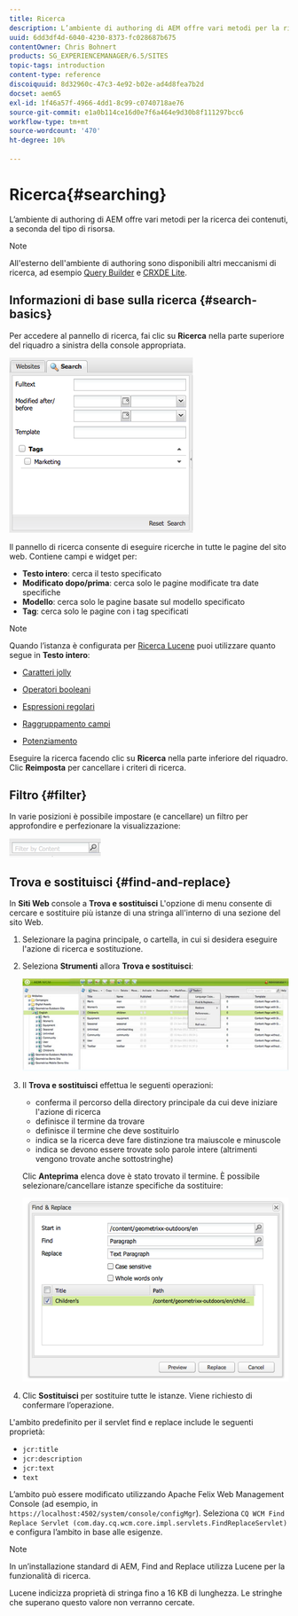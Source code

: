 ```yaml
---
title: Ricerca
description: L’ambiente di authoring di AEM offre vari metodi per la ricerca dei contenuti, a seconda del tipo di risorsa.
uuid: 6dd3df4d-6040-4230-8373-fc028687b675
contentOwner: Chris Bohnert
products: SG_EXPERIENCEMANAGER/6.5/SITES
topic-tags: introduction
content-type: reference
discoiquuid: 8d32960c-47c3-4e92-b02e-ad4d8fea7b2d
docset: aem65
exl-id: 1f46a57f-4966-4dd1-8c99-c0740718ae76
source-git-commit: e1a0b114ce16d0e7f6a464e9d30b8f111297bcc6
workflow-type: tm+mt
source-wordcount: '470'
ht-degree: 10%

---
```


# Ricerca{#searching}

L’ambiente di authoring di AEM offre vari metodi per la ricerca dei contenuti, a seconda del tipo di risorsa.

>[!NOTE]
>
>All&#39;esterno dell&#39;ambiente di authoring sono disponibili altri meccanismi di ricerca, ad esempio [Query Builder](/help/sites-developing/querybuilder-api.md) e [CRXDE Lite](/help/sites-developing/developing-with-crxde-lite.md).

## Informazioni di base sulla ricerca {#search-basics}

Per accedere al pannello di ricerca, fai clic su **Ricerca** nella parte superiore del riquadro a sinistra della console appropriata.

![chlimage_1-101](assets/chlimage_1-101.png)

Il pannello di ricerca consente di eseguire ricerche in tutte le pagine del sito web. Contiene campi e widget per:

* **Testo intero**: cerca il testo specificato
* **Modificato dopo/prima**: cerca solo le pagine modificate tra date specifiche
* **Modello**: cerca solo le pagine basate sul modello specificato
* **Tag**: cerca solo le pagine con i tag specificati

>[!NOTE]
>
>Quando l’istanza è configurata per [Ricerca Lucene](/help/sites-deploying/queries-and-indexing.md) puoi utilizzare quanto segue in **Testo intero**:
>
>* [Caratteri jolly](https://lucene.apache.org/core/5_3_1/queryparser/org/apache/lucene/queryparser/classic/package-summary.html#Wildcard_Searches)
>* [Operatori booleani](https://lucene.apache.org/core/5_3_1/queryparser/org/apache/lucene/queryparser/classic/package-summary.html#Boolean_operators)
>
>* [Espressioni regolari](https://lucene.apache.org/core/5_3_1/queryparser/org/apache/lucene/queryparser/classic/package-summary.html#Regexp_Searches)
>* [Raggruppamento campi](https://lucene.apache.org/core/5_3_1/queryparser/org/apache/lucene/queryparser/classic/package-summary.html#Field_Grouping)
>* [Potenziamento](https://lucene.apache.org/core/5_3_1/queryparser/org/apache/lucene/queryparser/classic/package-summary.html#Boosting_a_Term)
>


Eseguire la ricerca facendo clic su **Ricerca** nella parte inferiore del riquadro. Clic **Reimposta** per cancellare i criteri di ricerca.

## Filtro {#filter}

In varie posizioni è possibile impostare (e cancellare) un filtro per approfondire e perfezionare la visualizzazione:

![chlimage_1-102](assets/chlimage_1-102.png)

## Trova e sostituisci {#find-and-replace}

In **Siti Web** console a **Trova e sostituisci** L&#39;opzione di menu consente di cercare e sostituire più istanze di una stringa all&#39;interno di una sezione del sito Web.

1. Selezionare la pagina principale, o cartella, in cui si desidera eseguire l&#39;azione di ricerca e sostituzione.
1. Seleziona **Strumenti** allora **Trova e sostituisci**:

   ![screen_shot_2012-02-15alle120346pm](assets/screen_shot_2012-02-15at120346pm.png)

1. Il **Trova e sostituisci** effettua le seguenti operazioni:

   * conferma il percorso della directory principale da cui deve iniziare l&#39;azione di ricerca
   * definisce il termine da trovare
   * definisce il termine che deve sostituirlo
   * indica se la ricerca deve fare distinzione tra maiuscole e minuscole
   * indica se devono essere trovate solo parole intere (altrimenti vengono trovate anche sottostringhe)

   Clic **Anteprima** elenca dove è stato trovato il termine. È possibile selezionare/cancellare istanze specifiche da sostituire:

   ![screen_shot_2012-02-15alle120719pm](assets/screen_shot_2012-02-15at120719pm.png)

1. Clic **Sostituisci** per sostituire tutte le istanze. Viene richiesto di confermare l’operazione.

L&#39;ambito predefinito per il servlet find e replace include le seguenti proprietà:

* `jcr:title`
* `jcr:description`
* `jcr:text`
* `text`

L’ambito può essere modificato utilizzando Apache Felix Web Management Console (ad esempio, in `https://localhost:4502/system/console/configMgr`). Seleziona `CQ WCM Find Replace Servlet (com.day.cq.wcm.core.impl.servlets.FindReplaceServlet)` e configura l’ambito in base alle esigenze.

>[!NOTE]
>
>In un’installazione standard di AEM, Find and Replace utilizza Lucene per la funzionalità di ricerca.
>
>Lucene indicizza proprietà di stringa fino a 16 KB di lunghezza. Le stringhe che superano questo valore non verranno cercate.
